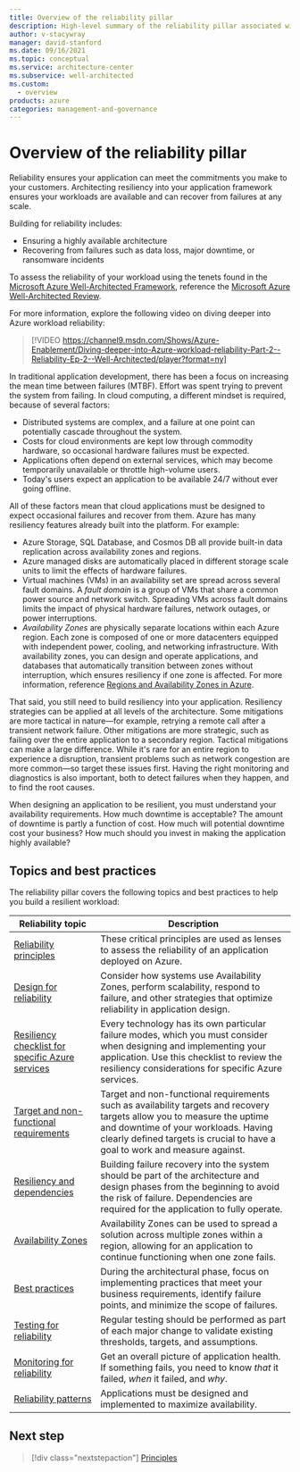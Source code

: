 ```yaml
---
title: Overview of the reliability pillar
description: High-level summary of the reliability pillar associated with the Azure Well-Architected Framework.
author: v-stacywray
manager: david-stanford
ms.date: 09/16/2021
ms.topic: conceptual
ms.service: architecture-center
ms.subservice: well-architected
ms.custom:
  - overview
products: azure
categories: management-and-governance
---
```


# Overview of the reliability pillar

Reliability ensures your application can meet the commitments you make to your customers. Architecting resiliency into your application framework ensures your workloads are available and can recover from failures at any scale.

Building for reliability includes:

- Ensuring a highly available architecture
- Recovering from failures such as data loss, major downtime, or ransomware incidents

To assess the reliability of your workload using the tenets found in the [Microsoft Azure Well-Architected Framework](/azure/architecture/framework/), reference the [Microsoft Azure Well-Architected Review](/assessments/?id=azure-architecture-review&mode=pre-assessment).

For more information, explore the following video on diving deeper into Azure workload reliability:  

> [!VIDEO https://channel9.msdn.com/Shows/Azure-Enablement/Diving-deeper-into-Azure-workload-reliability-Part-2--Reliability-Ep-2--Well-Architected/player?format=ny]

In traditional application development, there has been a focus on increasing the mean time between failures (MTBF). Effort was spent trying to prevent the system from failing. In cloud computing, a different mindset is required, because of several factors:

- Distributed systems are complex, and a failure at one point can potentially cascade throughout the system.
- Costs for cloud environments are kept low through commodity hardware, so occasional hardware failures must be expected.
- Applications often depend on external services, which may become temporarily unavailable or throttle high-volume users.
- Today's users expect an application to be available 24/7 without ever going offline.

All of these factors mean that cloud applications must be designed to expect occasional failures and recover from them. Azure has many resiliency features already built into the platform. For example:

- Azure Storage, SQL Database, and Cosmos DB all provide built-in data replication across availability zones and regions.
- Azure managed disks are automatically placed in different storage scale units to limit the effects of hardware failures.
- Virtual machines (VMs) in an availability set are spread across several fault domains. A *fault domain* is a group of VMs that share a common power source and network switch. Spreading VMs across fault domains limits the impact of physical hardware failures, network outages, or power interruptions.
- *Availability Zones* are physically separate locations within each Azure region. Each zone is composed of one or more datacenters equipped with independent power, cooling, and networking infrastructure. With availability zones, you can design and operate applications, and databases that automatically transition between zones without interruption, which ensures resiliency if one zone is affected. For more information, reference [Regions and Availability Zones in Azure](/azure/availability-zones/az-overview).

That said, you still need to build resiliency into your application. Resiliency strategies can be applied at all levels of the architecture. Some mitigations are more tactical in nature&mdash;for example, retrying a remote call after a transient network failure. Other mitigations are more strategic, such as failing over the entire application to a secondary region. Tactical mitigations can make a large difference. While it's rare for an entire region to experience a disruption, transient problems such as network congestion are more common&mdash;so target these issues first. Having the right monitoring and diagnostics is also important, both to detect failures when they happen, and to find the root causes.

When designing an application to be resilient, you must understand your availability requirements. How much downtime is acceptable? The amount of downtime is partly a function of cost. How much will potential downtime cost your business? How much should you invest in making the application highly available?

## Topics and best practices

The reliability pillar covers the following topics and best practices to help you build a resilient workload:

|Reliability topic|Description|
|-----------------|-----------|
|[Reliability principles](principles.md)|These critical principles are used as lenses to assess the reliability of an application deployed on Azure.|
|[Design for reliability](design-checklist.md)|Consider how systems use Availability Zones, perform scalability, respond to failure, and other strategies that optimize reliability in application design.|
|[Resiliency checklist for specific Azure services](/azure/architecture/checklist/resiliency-per-service)|Every technology has its own particular failure modes, which you must consider when designing and implementing your application. Use this checklist to review the resiliency considerations for specific Azure services.|
|[Target and non-functional requirements](design-requirements.md)|Target and non-functional requirements such as availability targets and recovery targets allow you to measure the uptime and downtime of your workloads. Having clearly defined targets is crucial to have a goal to work and measure against.|
|[Resiliency and dependencies](design-resiliency.md)|Building failure recovery into the system should be part of the architecture and design phases from the beginning to avoid the risk of failure. Dependencies are required for the application to fully operate.|
|[Availability Zones](/azure/architecture/high-availability/building-solutions-for-high-availability)|Availability Zones can be used to spread a solution across multiple zones within a region, allowing for an application to continue functioning when one zone fails.
|[Best practices](design-best-practices.md)|During the architectural phase, focus on implementing practices that meet your business requirements, identify failure points, and minimize the scope of failures.|
|[Testing for reliability](test-checklist.md)|Regular testing should be performed as part of each major change to validate existing thresholds, targets, and assumptions.|
|[Monitoring for reliability](monitor-checklist.md)|Get an overall picture of application health. If something fails, you need to know *that* it failed, *when* it failed, and *why*.|
|[Reliability patterns](reliability-patterns.md)|Applications must be designed and implemented to maximize availability.|

## Next step

>[!div class="nextstepaction"]
>[Principles](./principles.md)
